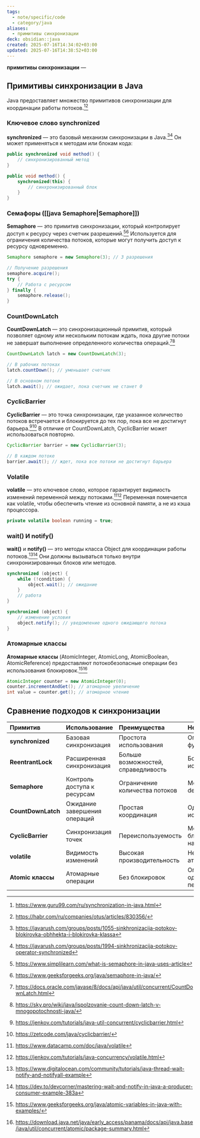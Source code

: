 ```yaml
---
tags:
  - note/specific/code
  - category/java
aliases:
  - примитивы синхронизации
deck: obsidian::java
created: 2025-07-16T14:34:02+03:00
updated: 2025-07-16T14:38:52+03:00
---
```


**примитивы синхронизации**
—
## Примитивы синхронизации в Java

Java предоставляет множество примитивов синхронизации для координации работы потоков.[^1][^2]

### Ключевое слово synchronized

**synchronized** — это базовый механизм синхронизации в Java.[^3][^4] Он может применяться к методам или блокам кода:

```java
public synchronized void method() {
    // синхронизированный метод
}

public void method() {
    synchronized(this) {
        // синхронизированный блок
    }
}
```

### Семафоры ([[java Semaphore|Semaphore]])

**Semaphore** — это примитив синхронизации, который контролирует доступ к ресурсу через счетчик разрешений.[^5][^6] Используется для ограничения количества потоков, которые могут получить доступ к ресурсу одновременно.

```java
Semaphore semaphore = new Semaphore(3); // 3 разрешения

// Получение разрешения
semaphore.acquire();
try {
    // Работа с ресурсом
} finally {
    semaphore.release();
}
```

### CountDownLatch

**CountDownLatch** — это синхронизационный примитив, который позволяет одному или нескольким потокам ждать, пока другие потоки не завершат выполнение определенного количества операций.[^7][^8]

```java
CountDownLatch latch = new CountDownLatch(3);

// В рабочих потоках
latch.countDown(); // уменьшает счетчик

// В основном потоке
latch.await(); // ожидает, пока счетчик не станет 0
```

### CyclicBarrier

**CyclicBarrier** — это точка синхронизации, где указанное количество потоков встречается и блокируется до тех пор, пока все не достигнут барьера.[^9][^10] В отличие от CountDownLatch, CyclicBarrier может использоваться повторно.

```java
CyclicBarrier barrier = new CyclicBarrier(3);

// В каждом потоке
barrier.await(); // ждет, пока все потоки не достигнут барьера
```

### Volatile

**volatile** — это ключевое слово, которое гарантирует видимость изменений переменной между потоками.[^11][^12] Переменная помечается как volatile, чтобы обеспечить чтение из основной памяти, а не из кэша процессора.

```java
private volatile boolean running = true;
```

### wait() И notify()

**wait()** и **notify()** — это методы класса Object для координации работы потоков.[^13][^14] Они должны вызываться только внутри синхронизированных блоков или методов.

```java
synchronized (object) {
    while (!condition) {
        object.wait(); // ожидание
    }
    // работа
}

synchronized (object) {
    // изменение условия
    object.notify(); // уведомление одного ожидающего потока
}
```

### Атомарные классы

**Атомарные классы** (AtomicInteger, AtomicLong, AtomicBoolean, AtomicReference) предоставляют потокобезопасные операции без использования блокировок.[^15][^16]

```java
AtomicInteger counter = new AtomicInteger(0);
counter.incrementAndGet(); // атомарное увеличение
int value = counter.get(); // атомарное чтение
```

## Сравнение подходов к синхронизации

| Примитив | Использование | Преимущества | Недостатки |
| :-- | :-- | :-- | :-- |
| **synchronized** | Базовая синхронизация | Простота использования | Ограниченная функциональность |
| **ReentrantLock** | Расширенная синхронизация | Больше возможностей, справедливость | Более сложное использование |
| **Semaphore** | Контроль доступа к ресурсам | Ограничение количества потоков | Может привести к deadlock |
| **CountDownLatch** | Ожидание завершения операций | Простая координация | Одноразовое использование |
| **CyclicBarrier** | Синхронизация точек | Переиспользуемость | Может блокироваться навсегда |
| **volatile** | Видимость изменений | Высокая производительность | Не гарантирует атомарность |
| **Atomic классы** | Атомарные операции | Без блокировок | Ограничены одной переменной |

[^1]: https://www.guru99.com/ru/synchronization-in-java.html
[^2]: https://habr.com/ru/companies/otus/articles/830356/
[^3]: https://javarush.com/groups/posts/1055-sinkhronizacija-potokov-blokirovka-obhhekta-i-blokirovka-klassa
[^4]: https://javarush.com/groups/posts/1994-sinkhronizacija-potokov-operator-synchronized
[^5]: https://www.simplilearn.com/what-is-semaphore-in-java-uses-article
[^6]: https://www.geeksforgeeks.org/java/semaphore-in-java/
[^7]: https://docs.oracle.com/javase/8/docs/api/java/util/concurrent/CountDownLatch.html
[^8]: https://sky.pro/wiki/java/ispolzovanie-count-down-latch-v-mnogopotochnosti-java/
[^9]: https://jenkov.com/tutorials/java-util-concurrent/cyclicbarrier.html
[^10]: https://zetcode.com/java/cyclicbarrier/
[^11]: https://www.datacamp.com/doc/java/volatile
[^12]: https://jenkov.com/tutorials/java-concurrency/volatile.html
[^13]: https://www.digitalocean.com/community/tutorials/java-thread-wait-notify-and-notifyall-example
[^14]: https://dev.to/devcorner/mastering-wait-and-notify-in-java-a-producer-consumer-example-383a
[^15]: https://www.geeksforgeeks.org/java/atomic-variables-in-java-with-examples/
[^16]: https://download.java.net/java/early_access/panama/docs/api/java.base/java/util/concurrent/atomic/package-summary.html
